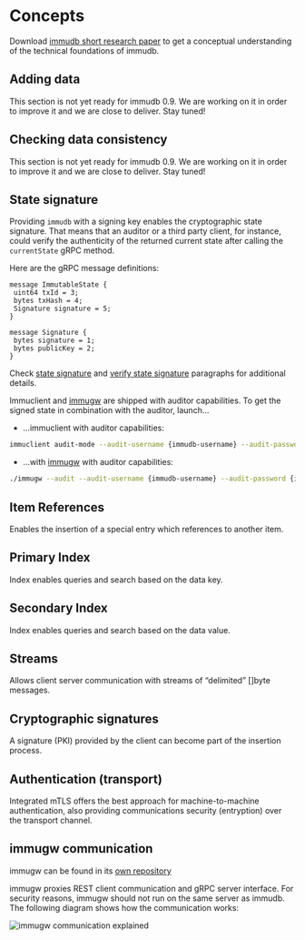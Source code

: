 # Concepts

Download [immudb short research paper](https://codenotary.com/technologies/immudb/) to get a conceptual understanding of the technical foundations of immudb.

<WrappedSection>

## Adding data

This section is not yet ready for immudb 0.9. We are working on it in order to improve it and we are close to deliver. Stay tuned!

</WrappedSection>

<WrappedSection>

## Checking data consistency

This section is not yet ready for immudb 0.9. We are working on it in order to improve it and we are close to deliver. Stay tuned!

</WrappedSection>

<WrappedSection>

## State signature

Providing `immudb` with a signing key enables the cryptographic state signature.
That means that an auditor or a third party client, for instance, could verify the authenticity of the returned current state after calling the `currentState` gRPC method.

Here are the gRPC message definitions:

```
message ImmutableState {
 uint64 txId = 3;
 bytes txHash = 4;
 Signature signature = 5;
}

message Signature {
 bytes signature = 1;
 bytes publicKey = 2;
}
```

Check [state signature](old/immudb/#state-signature) and [verify state signature](sdks-api.html#verify-state-signature) paragraphs for additional details.

Immuclient and [immugw](https://github.com/codenotary/immugw) are shipped with auditor capabilities.
To get the signed state in combination with the auditor, launch...

* ...immuclient with auditor capabilities:

```bash
immuclient audit-mode --audit-username {immudb-username} --audit-password {immudb-pw} --audit-signature validate
```

* ...with [immugw](https://github.com/codenotary/immugw) with auditor capabilities:

```bash
./immugw --audit --audit-username {immudb-username} --audit-password {immudb-pw} --audit-signature validate
```

</WrappedSection>

<WrappedSection>

## Item References

Enables the insertion of a special entry which references to another item.

</WrappedSection>

<WrappedSection>

## Primary Index

Index enables queries and search based on the data key.

</WrappedSection>

<WrappedSection>

## Secondary Index

Index enables queries and search based on the data value.

</WrappedSection>

<WrappedSection>

## Streams

Allows client server communication with streams of “delimited” []byte messages.

</WrappedSection>

<WrappedSection>

## Cryptographic signatures

A signature (PKI) provided by the client can become part of the insertion process.

</WrappedSection>

<WrappedSection>

## Authentication (transport)

Integrated mTLS offers the best approach for machine-to-machine authentication, also providing communications security (entryption) over the transport channel.

</WrappedSection>

<WrappedSection>

## immugw communication

immugw can be found in its [own repository](https://github.com/codenotary/immugw)

immugw proxies REST client communication and gRPC server interface. For security reasons, immugw should not run on the same server as immudb. The following diagram shows how the communication works:

![immugw communication explained](/diagram-immugw.svg)

</WrappedSection>
